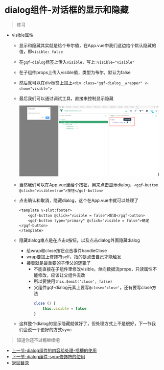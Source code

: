 # dialog组件-对话框的显示和隐藏

> 练习

* visible属性

    * 显示和隐藏其实就是给个布尔值，在App.vue中我们这边给个默认隐藏的值，即`visible: false`
    * 在`gqf-dialog`标签上传入`visible`，写上`:visible="visible"`
    * 在子组件props上传入visible值，类型为布尔，默认为false
    * 然后就可以在div标签上加上`<div class="gqf-dialog__wrapper" v-show="visible">`
    * 最后我们可以通过调试工具，直接来控制显示隐藏

        ![](./images/dialog控制台控制显示隐藏.jpg)

    * 当然我们可以在App.vue里给个按钮，用来点击显示dialog，`<gqf-button @click="visible=true">按钮</gqf-button>`  
    * 点击确认和取消，隐藏dialog，这个在App.vue中就可以处理了 
        ```
        <template v-slot:footer>
            <gqf-button @click="visible = false">取消</gqf-button>
            <gqf-button type="primary" @click="visible = false">确定</gqf-button>
        </template>        
        ``` 
    * 隐藏dialog难点是在点击x按钮，以及点击dialog外面隐藏dialog
        * 给wrap和close按钮点击事件handleClose
        * wrap要加上修饰符self，指的是点击自己才能触发
        * 接着就是最重要的子传父的逻辑了
            * 不能直接在子组件里修改visible，单向数据流props，只读属性不能修改，应该让父组件去改
            * 所以要使用`this.$emit('close', false)`
            * 父组件gqf-dialog元素上要写`@close='close'`，还有要写close方法
                ```js
                close () {
                    this.visible = false
                }                
                ```
    * 这样整个dialog的显示隐藏就做好了，但处理方式上不是很好，下一节我们会说一个更好的方式sync        

> 知道你还不过瘾继续吧 

* [上一节-dialog组件的内容给处理-插槽的使用](../09-dialog组件的内容给处理-插槽的使用/dialog组件的内容给处理-插槽的使用.md)
* [下一节-dialog组件-sync修饰符的使用](../11-dialog组件-sync修饰符的使用/dialog组件-sync修饰符的使用.md)
* [返回目录](../../README.md) 